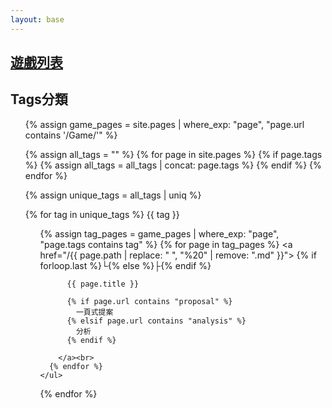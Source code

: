 ```yaml
---
layout: base
---
```

## [遊戲列表](./Game/)
## Tags分類
<ul>
  {% assign game_pages = site.pages | where_exp: "page", "page.url contains '/Game/'" %}
  
  {% assign all_tags = "" %}
  {% for page in site.pages %}
    {% if page.tags %}
      {% assign all_tags = all_tags | concat: page.tags %}
    {% endif %}
  {% endfor %}

  {% assign unique_tags = all_tags | uniq %}
  
  {% for tag in unique_tags %}
    {{ tag }}
    <ul>
      {% assign tag_pages = game_pages | where_exp: "page", "page.tags contains tag" %}
      {% for page in tag_pages %}
        <a href="/{{ page.path | replace: " ", "%20" | remove: ".md" }}">
          {% if forloop.last %}└{% else %}├{% endif %}
          
          {{ page.title }}
          
          {% if page.url contains "proposal" %}
            一頁式提案
          {% elsif page.url contains "analysis" %}
            分析
          {% endif %}
          
        </a><br>
      {% endfor %}
    </ul>
  {% endfor %}
</ul>